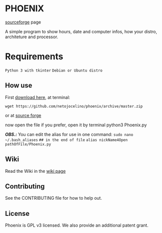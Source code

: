 # PHOENIX

[sourceforge](https://sourceforge.net/phoenix-0) page

A simple program to show hours, date and computer infos, how your distro, architeture and processor.

Requirements
=======
```Python 3 with tkinter```
```Debian or Ubuntu distro```

## How use
First [download here](https://github.com/netojocelino/phoenix/zipball/master), at terminal:

    wget https://github.com/netojocelino/phoenix/archive/master.zip
or at [source forge](https://sourceforge.net/phoenix-0)

now open the file if you prefer, open it by terminal
    python3 Phoenix.py

***OBS.:*** You can edit the alias for use in one command:
    ```sudo nano ~/.bash_aliases```
    ```## in the end of file```
    ```alias nickName4Open pathOfFile/Phoenix.py```
## Wiki
Read the Wiki in the [wiki page](https://github.com/netojocelino/phoenix/wiki)

## Contributing
See the CONTRIBUTING file for how to help out.

## License
Phoenix is GPL v3 licensed. We also provide an additional patent grant.
